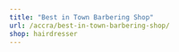 ```yaml
---
title: "Best in Town Barbering Shop"
url: /accra/best-in-town-barbering-shop/
shop: hairdresser
---
```


